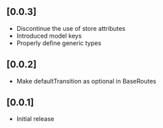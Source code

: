 ## [0.0.3] 

* Discontinue the use of store attributes
* Introduced model keys
* Properly define generic types

## [0.0.2] 

* Make defaultTransition as optional in BaseRoutes

## [0.0.1] 

* Initial release
